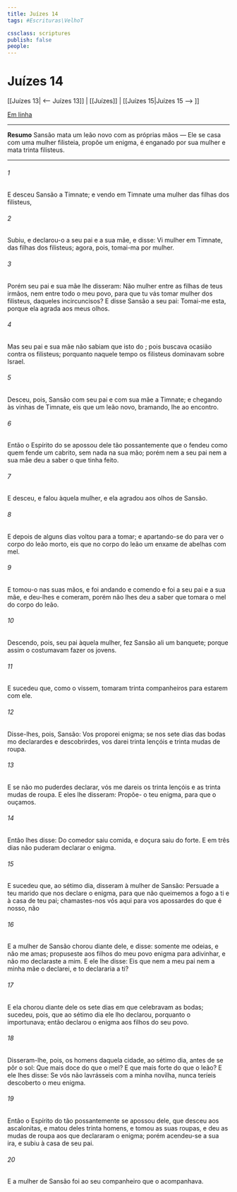 ```yaml
---
title: Juízes 14
tags: #Escrituras\VelhoT

cssclass: scriptures
publish: false
people:
---
```


# Juízes 14
[[Juízes 13| <-- Juízes 13]] | [[Juízes]] | [[Juízes 15|Juízes 15 --> ]]

[Em linha](https://churchofjesuschrist.org/study/scriptures/ot/judg/14?lang=por)

---
__Resumo__
Sansão mata um leão novo com as próprias mãos — Ele se casa com uma mulher filisteia, propõe um enigma, é enganado por sua mulher e mata trinta filisteus.

---
###### 1 
E desceu Sansão a Timnate; e vendo em Timnate uma mulher das filhas dos filisteus,

###### 2 
Subiu, e declarou-o a seu pai e a sua mãe, e disse: Vi  mulher em Timnate, das filhas dos filisteus; agora, pois, tomai-ma por mulher.

###### 3 
Porém seu pai e sua mãe lhe disseram: Não  mulher entre as filhas de teus irmãos, nem entre todo o meu povo, para que tu vás tomar mulher dos filisteus, daqueles incircuncisos? E disse Sansão a seu pai: Tomai-me esta, porque ela agrada aos meus olhos.

###### 4 
Mas seu pai e sua mãe não sabiam que isto  do ; pois buscava ocasião contra os filisteus; porquanto naquele tempo os filisteus dominavam sobre Israel.

###### 5 
Desceu, pois, Sansão com seu pai e com sua mãe a Timnate; e chegando às vinhas de Timnate, eis que um leão novo, bramando, lhe  ao encontro.

###### 6 
Então o Espírito do  se apossou dele tão possantemente que  o fendeu  como quem fende um cabrito, sem  nada na sua mão; porém nem a seu pai nem a sua mãe deu a saber o que tinha feito.

###### 7 
E desceu, e falou àquela mulher, e ela agradou aos olhos de Sansão.

###### 8 
E depois de alguns dias voltou  para a tomar; e apartando-se do  para ver o corpo do leão morto, eis que no corpo do leão  um enxame de abelhas com mel.

###### 9 
E tomou-o nas suas mãos, e foi andando e comendo  e foi a seu pai e a sua mãe, e deu-lhes  e comeram, porém não lhes deu a saber que tomara o mel do corpo do leão.

###### 10 
Descendo, pois, seu pai àquela mulher, fez Sansão ali um banquete; porque assim o costumavam fazer os jovens.

###### 11 
E sucedeu que, como o vissem, tomaram trinta companheiros para estarem com ele.

###### 12 
Disse-lhes, pois, Sansão: Vos proporei  enigma;  se nos sete dias das bodas mo declarardes e descobrirdes, vos darei trinta lençóis e trinta mudas de roupa.

###### 13 
E se não mo puderdes declarar, vós me dareis  os trinta lençóis e as trinta mudas de roupa. E eles lhe disseram: Propõe- o teu enigma, para que o ouçamos.

###### 14 
Então lhes disse: Do comedor saiu comida, e doçura saiu do forte. E em três dias não puderam declarar o enigma.

###### 15 
E sucedeu que, ao sétimo dia, disseram à mulher de Sansão: Persuade a teu marido que nos declare o enigma, para que  não queimemos a fogo a ti e à casa de teu pai; chamastes-nos vós aqui para vos apossardes do que é nosso, não 

###### 16 
E a mulher de Sansão chorou diante dele, e disse:  somente me odeias, e não me amas;  propuseste aos filhos do meu povo  enigma para adivinhar, e  não mo declaraste a mim. E ele lhe disse: Eis que nem a meu pai nem a minha mãe o declarei, e to declararia a ti?

###### 17 
E ela chorou diante dele os sete dias em que celebravam as bodas; sucedeu, pois, que ao sétimo dia ele lho declarou, porquanto o importunava; então  declarou o enigma aos filhos do seu povo.

###### 18 
Disseram-lhe, pois, os homens daquela cidade, ao sétimo dia, antes de se pôr o sol: Que  mais doce do que o mel? E que  mais forte do que o leão? E ele lhes disse: Se vós não lavrásseis com a minha novilha, nunca teríeis descoberto o meu enigma.

###### 19 
Então o Espírito do  tão possantemente se apossou dele, que desceu aos ascalonitas, e matou deles trinta homens, e tomou as suas roupas, e deu as mudas de roupa aos que declararam o enigma; porém acendeu-se a sua ira, e subiu à casa de seu pai.

###### 20 
E a mulher de Sansão foi  ao seu companheiro que o acompanhava.

